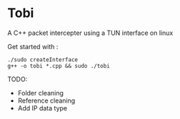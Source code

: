 # Tobi
A C++ packet intercepter using a TUN interface on linux

Get started with :  
```
./sudo createInterface
g++ -o tobi *.cpp && sudo ./tobi
```

TODO:
- Folder cleaning
- Reference cleaning
- Add IP data type